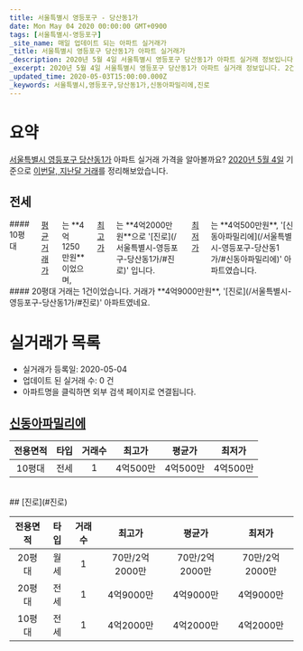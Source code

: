 ```yaml
---
title: 서울특별시 영등포구 - 당산동1가
date: Mon May 04 2020 00:00:00 GMT+0900
tags: [서울특별시-영등포구]
_site_name: 매일 업데이트 되는 아파트 실거래가
_title: 서울특별시 영등포구 당산동1가 아파트 실거래가
_description: 2020년 5월 4일 서울특별시 영등포구 당산동1가 아파트 실거래 정보입니다. 2건 아파트 정보가 있습니다.
_excerpt: 2020년 5월 4일 서울특별시 영등포구 당산동1가 아파트 실거래 정보입니다. 2건 아파트 정보가 있습니다.
_updated_time: 2020-05-03T15:00:00.000Z
_keywords: 서울특별시,영등포구,당산동1가,신동아파밀리에,진로
---
```





# 요약
<ins>서울특별시 영등포구 당산동1가</ins> 아파트 실거래 가격을 알아볼까요? <ins>2020년 5월 4일</ins> 기준으로 <ins>이번달, 지난달 거래</ins>를 정리해보았습니다.

## 전세
<div class="container">
<div class="six columns" markdown="1">
#### 10평대
<ins>평균 거래가</ins>는 **4억1250만원**이었으며, <ins>최고가</ins>는 **4억2000만원**으로 '[진로](/서울특별시-영등포구-당산동1가/#진로)' 입니다. <ins>최저가</ins>는 **4억500만원**, '[신동아파밀리에](/서울특별시-영등포구-당산동1가/#신동아파밀리에)' 아파트였습니다.
</div>
<div class="six columns" markdown="1">
#### 20평대
거래는 1건이었습니다. 거래가 **4억9000만원**, '[진로](/서울특별시-영등포구-당산동1가/#진로)' 아파트였네요.
</div>
</div>



# 실거래가 목록
- 실거래가 등록일: 2020-05-04
- 업데이트 된 실거래 수: 0 건
- 아파트명을 클릭하면 외부 검색 페이지로 연결됩니다.

## [신동아파밀리에](#신동아파밀리에)

|전용면적|타입|거래수|최고가|평균가|최저가|
|:---:|:---:|:---:|:---:|:---:|:---:|
|10평대|<span class="deal-type-2">전세</span>|1|4억500만|4억500만|4억500만|

<br/>
## [진로](#진로)

|전용면적|타입|거래수|최고가|평균가|최저가|
|:---:|:---:|:---:|:---:|:---:|:---:|
|20평대|<span class="deal-type-3">월세</span>|1|70만/2억2000만|70만/2억2000만|70만/2억2000만|
|20평대|<span class="deal-type-2">전세</span>|1|4억9000만|4억9000만|4억9000만|
|10평대|<span class="deal-type-2">전세</span>|1|4억2000만|4억2000만|4억2000만|

<br/>



